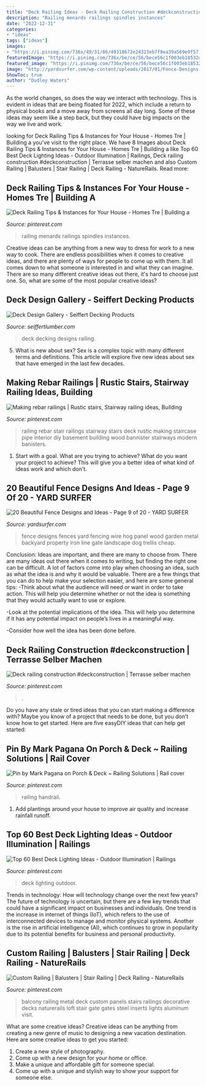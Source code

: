 ```yaml
---
title: "Deck Railing Ideas - Deck Railing Construction #deckconstruction"
description: "Railing menards railings spindles instances"
date: "2022-12-31"
categories:
- "ideas"
tags: ["ideas"]
images:
- "https://i.pinimg.com/736x/49/31/86/49318672e24323eb7f8ea39a569e9f57.jpg"
featuredImage: "https://i.pinimg.com/736x/be/ce/56/bece56c1f003eb18532db4717658ff60.jpg"
featured_image: "https://i.pinimg.com/736x/be/ce/56/bece56c1f003eb18532db4717658ff60.jpg"
image: "http://yardsurfer.com/wp-content/uploads/2017/01/Fence-Designs-and-Ideas-9.jpg"
ShowToc: true
author: "Dudley Waters"
---
```



As the world changes, so does the way we interact with technology. This is evident in ideas that are being floated for 2022, which include a return to physical books and a move away from screens all day long. Some of these ideas may seem like a step back, but they could have big impacts on the way we live and work.

	

		
looking for Deck Railing Tips &amp; Instances for Your House - Homes Tre | Building a you've visit to the right place. We have 8 Images about Deck Railing Tips &amp; Instances for Your House - Homes Tre | Building a like Top 60 Best Deck Lighting Ideas - Outdoor Illumination | Railings, Deck railing construction #deckconstruction | Terrasse selber machen and also Custom Railing | Balusters | Stair Railing | Deck Railing - NatureRails. Read more:
		
    
## Deck Railing Tips &amp; Instances For Your House - Homes Tre | Building A

<img loading=lazy src="https://i.pinimg.com/736x/33/e9/8d/33e98dd8d1c749c28a7b8b5d9fe36ae1.jpg" onerror="this.onerror=null;this.src='https://tse2.mm.bing.net/th?id=OIP.MJMQaZKh9sIQh3sOfKuk1gHaFj&amp;pid=15.1';" alt="Deck Railing Tips &amp; Instances for Your House - Homes Tre | Building a">

_Source: pinterest.com_

>railing menards railings spindles instances. 

	

Creative ideas can be anything from a new way to dress for work to a new way to cook. There are endless possibilities when it comes to creative ideas, and there are plenty of ways for people to come up with them. It all comes down to what someone is interested in and what they can imagine. There are so many different creative ideas out there, it's hard to choose just one. So, what are some of the most popular creative ideas?

    
## Deck Design Gallery - Seiffert Decking Products

<img loading=lazy src="https://seiffertlumber.com/wp-content/uploads/2015/08/TimberTech_Legacy-Glamour-Deck.jpg" onerror="this.onerror=null;this.src='https://tse2.mm.bing.net/th?id=OIP.FQ2faKJ_0dRkcN_MtO2fSAHaE7&amp;pid=15.1';" alt="Deck Design Gallery - Seiffert Decking Products">

_Source: seiffertlumber.com_

>deck decking designs railing. 

	

5. What is new about sex?
Sex is a complex topic with many different terms and definitions. This article will explore five new ideas about sex that have emerged in the last few decades.

    
## Making Rebar Railings | Rustic Stairs, Stairway Railing Ideas, Building

<img loading=lazy src="https://i.pinimg.com/736x/fa/1c/16/fa1c1660e53ebff032f3c0fefa50d6d9--rebar-railing-stair-railing.jpg" onerror="this.onerror=null;this.src='https://tse1.mm.bing.net/th?id=OIP.dO1lOjU6Kz8ckgqaS6U-KAHaNK&amp;pid=15.1';" alt="Making rebar railings | Rustic stairs, Stairway railing ideas, Building">

_Source: pinterest.com_

>railing rebar stair railings stairway stairs deck rustic making staircase pipe interior diy basement building wood bannister stairways modern banisters. 

	

1. Start with a goal. What are you trying to achieve? What do you want your project to achieve? This will give you a better idea of what kind of ideas work and which don't. 

    
## 20 Beautiful Fence Designs And Ideas - Page 9 Of 20 - YARD SURFER

<img loading=lazy src="http://yardsurfer.com/wp-content/uploads/2017/01/Fence-Designs-and-Ideas-9.jpg" onerror="this.onerror=null;this.src='https://tse1.mm.bing.net/th?id=OIP.if5lF0GvUAqHfvhkq7T5TQHaNK&amp;pid=15.1';" alt="20 Beautiful Fence Designs and Ideas - Page 9 of 20 - YARD SURFER">

_Source: yardsurfer.com_

>fence designs fences yard fencing wire hog panel wood garden metal backyard property iron line gate landscape dog trellis cheap. 

	

Conclusion: Ideas are important, and there are many to choose from.
There are many ideas out there when it comes to writing, but finding the right one can be difficult. A lot of factors come into play when choosing an idea, such as what the idea is and why it would be valuable. There are a few things that you can do to help make your selection easier, and here are some general tips:
-Think about what the audience will need or want in order to take action. This will help you determine whether or not the idea is something that they would actually want to use or explore.

-Look at the potential implications of the idea. This will help you determine if it has any potential impact on people’s lives in a meaningful way.

-Consider how well the idea has been done before.

    
## Deck Railing Construction #deckconstruction | Terrasse Selber Machen

<img loading=lazy src="https://i.pinimg.com/736x/49/31/86/49318672e24323eb7f8ea39a569e9f57.jpg" onerror="this.onerror=null;this.src='https://tse4.mm.bing.net/th?id=OIP.WKxE7845ewmZAenwmiJvqAHaJ6&amp;pid=15.1';" alt="Deck railing construction #deckconstruction | Terrasse selber machen">

_Source: pinterest.com_

>. 

	

Do you have any stale or tired ideas that you can start making a difference with? Maybe you know of a project that needs to be done, but you don’t know how to get started. Here are five easyDIY ideas that can help get started: 

    
## Pin By Mark Pagana On Porch &amp; Deck ~ Railing Solutions | Rail Cover

<img loading=lazy src="https://i.pinimg.com/736x/2f/7b/0c/2f7b0c534b4b4fc74477ff7fffaa13af--deck.jpg" onerror="this.onerror=null;this.src='https://tse1.mm.bing.net/th?id=OIP.Xiz4Qj6pAJ-uFQaGttMUYAHaDV&amp;pid=15.1';" alt="Pin by Mark Pagana on Porch &amp; Deck ~ Railing Solutions | Rail cover">

_Source: pinterest.com_

>railing handrail. 

	

1. Add plantings around your house to improve air quality and increase rainfall runoff.

    
## Top 60 Best Deck Lighting Ideas - Outdoor Illumination | Railings

<img loading=lazy src="https://i.pinimg.com/736x/be/ce/56/bece56c1f003eb18532db4717658ff60.jpg" onerror="this.onerror=null;this.src='https://tse2.mm.bing.net/th?id=OIP.PcKZL6cQu6Qs98fd2SJ-vAHaFj&amp;pid=15.1';" alt="Top 60 Best Deck Lighting Ideas - Outdoor Illumination | Railings">

_Source: pinterest.com_

>deck lighting outdoor. 

	

Trends in technology: How will technology change over the next few years?
The future of technology is uncertain, but there are a few key trends that could have a significant impact on businesses and individuals. One trend is the increase in internet of things (IoT), which refers to the use of interconnected devices to manage and monitor physical systems. Another is the rise in artificial intelligence (AI), which continues to grow in popularity due to its potential benefits for business and personal productivity.

    
## Custom Railing | Balusters | Stair Railing | Deck Railing - NatureRails

<img loading=lazy src="https://i.pinimg.com/736x/b0/b7/61/b0b761a1cdd53834db5799a190c040c9.jpg" onerror="this.onerror=null;this.src='https://tse4.mm.bing.net/th?id=OIP.9JAZMgNp2t1Us7eBrgc6IwHaDe&amp;pid=15.1';" alt="Custom Railing | Balusters | Stair Railing | Deck Railing - NatureRails">

_Source: pinterest.com_

>balcony railing metal deck custom panels stairs railings decorative decks naturerails loft stair gate gates steel inserts lights aluminum visit. 

	

What are some creative ideas?
Creative ideas can be anything from creating a new genre of music to designing a new vacation destination. Here are some creative ideas to get you started: 
1. Create a new style of photography.
2. Come up with a new design for your home or office.
3. Make a unique and affordable gift for someone special.
4. Come up with a unique and stylish way to show your support for someone else.


